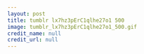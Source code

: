 ```yaml
---
layout: post
title: tumblr lx7hz3pErC1qlhe27o1 500
image: tumblr_lx7hz3pErC1qlhe27o1_500.gif
credit_name: null 
credit_url: null
---
```


